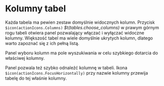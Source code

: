 # Kolumny tabel

Każda tabela ma pewien zestaw domyślnie widocznych kolumn. Przycisk `$icon(actionIcons.Columns)` _$t(tables.choose_columns)_
w prawym górnym rogu tabeli otwiera panel pozwalający włączać i wyłączać widoczne kolumny.
Większość tabel ma wiele domyślnie ukrytych kolumn, dlatego warto zapoznać się z ich pełną listą.

Panel wyboru kolumn ma pole wyszukiwania w celu szybkiego dotarcia do właściwej kolumny.

Panel pozwala też szybko odnaleźć kolumnę w tabeli. Ikona `$icon(actionIcons.FocusHorizontally)`
przy nazwie kolumny przewija tabelę do tej właśnie kolumny.
